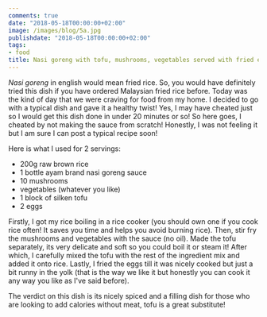 ```yaml
---
comments: true
date: "2018-05-18T00:00:00+02:00"
image: /images/blog/5a.jpg
publishdate: "2018-05-18T00:00:00+02:00"
tags:
- food
title: Nasi goreng with tofu, mushrooms, vegetables served with fried egg
---
```


*Nasi goreng* in english would mean fried rice. So, you would have definitely tried this dish if you have ordered Malaysian fried rice before. Today was the kind of day that we were craving for food from my home. I decided to go with a typical dish and gave it a healthy twist! Yes, I may have cheated just so I would get this dish done in under 20 minutes or so! So here goes, I cheated by not making the sauce from scratch! Honestly, I was not feeling it but I am sure I can post a typical recipe soon! 

Here is what I used for 2 servings:
- 200g raw brown rice
- 1 bottle ayam brand nasi goreng sauce
- 10 mushrooms
- vegetables (whatever you like)
- 1 block of silken tofu
- 2 eggs 

Firstly, I got my rice boiling in a rice cooker (you should own one if you cook rice often! It saves you time and helps you avoid burning rice). Then, stir fry the mushrooms and vegetables with the sauce (no oil). Made the tofu separately, its very delicate and soft so you could boil it or steam it! After which, I carefully mixed the tofu with the rest of the ingredient mix and added it onto rice. Lastly, I fried the eggs till it was nicely cooked but just a bit runny in the yolk (that is the way we like it but honestly you can cook it any way you like as I've said before). 

The verdict on this dish is its nicely spiced and a filling dish for those who are looking to add calories without meat, tofu is a great substitute!
